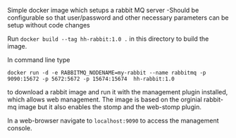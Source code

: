 Simple docker image which setups a rabbit MQ server
-Should be configurable so that user/password and other necessary parameters can be setup without code changes

Run  `docker build --tag hh-rabbit:1.0 .` in this directory to build the image. 

In command line type

`docker run -d -e RABBITMQ_NODENAME=my-rabbit --name rabbitmq -p 9090:15672 -p 5672:5672 -p 15674:15674  hh-rabbit:1.0`


to download a rabbit image and run it with the management plugin installed, which allows web management. The image is based on the orginial rabbit-mq image but it also enables the stomp and the web-stomp plugin.

In a web-browser navigate to `localhost:9090` to access the management console.